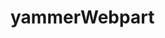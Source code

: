 # yammerWebpart

<!DOCTYPE HTML>
<html lang="">
<head>
<title>Yammer Embed Feed</title>
<style type="text/css">
iframe {
color: white;
}
</style>
<script src="https://code.jquery.com/jquery-1.9.1.min.js">
</head>
<body>
<script type="text/javascript" src="https://c64.assets-yammer.com/assets/platform_embed.js">



<div id="embedded-feed" style="height:400px;width:500px;"></div>
<script>
yam.connect.embedFeed({
container: '#embedded-feed',
network: 'ericsson.com',
feedType: 'topic',
feedId: 22643221,
config: {
header: true,
footer: true,
showOpenGraphPreview: false,
}
});
</script>



</body>
</html>
